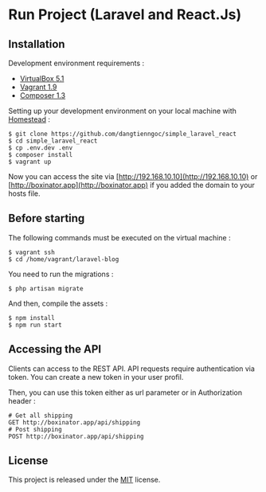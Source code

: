 
# Run Project (Laravel and React.Js)


## Installation

Development environment requirements :
- [VirtualBox 5.1](https://www.virtualbox.org/wiki/Downloads)
- [Vagrant 1.9](https://www.vagrantup.com/downloads.html)
- [Composer 1.3](https://getcomposer.org)

Setting up your development environment on your local machine with [Homestead](https://laravel.com/docs/5.4/homestead) :
```
$ git clone https://github.com/dangtienngoc/simple_laravel_react
$ cd simple_laravel_react
$ cp .env.dev .env
$ composer install
$ vagrant up
```

Now you can access the site via [http://192.168.10.10](http://192.168.10.10) or [http://boxinator.app](http://boxinator.app) if you added the domain to your hosts file.

## Before starting

The following commands must be executed on the virtual machine :
```
$ vagrant ssh
$ cd /home/vagrant/laravel-blog
```

You need to run the migrations :
```
$ php artisan migrate
```

And then, compile the assets :
```
$ npm install
$ npm run start
```

## Accessing the API

Clients can access to the REST API. API requests require authentication via token. You can create a new token in your user profil.

Then, you can use this token either as url parameter or in Authorization header :

```
# Get all shipping
GET http://boxinator.app/api/shipping
# Post shipping
POST http://boxinator.app/api/shipping
```

## License

This project is released under the [MIT](http://opensource.org/licenses/MIT) license.